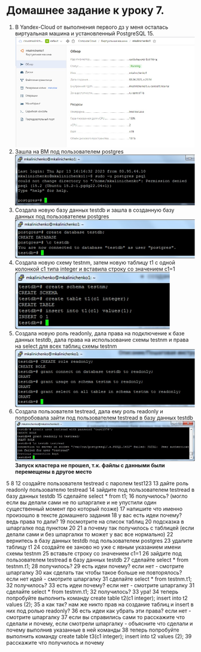 # Домашнее задание к уроку 7. #
1. В Yandex-Cloud от выполнения первого дз у меня осталась виртуальная машина и установленный PostgreSQL 15.    
![Шаг4](/4_1_OldVM.jpg)  
1. Зашла на ВМ под пользователем postgres   
![Шаг4](/4_2_login.jpg)  
1. Создала новую базу данных testdb и зашла в созданную базу данных под пользователем postgres   
![Шаг4](/4_3_database.jpg)  
1. Создала новую схему testnm, затем новую таблицу t1 с одной колонкой c1 типа integer и вставила строку со значением c1=1   
![Шаг4](/4_4_table.jpg)  
1. Создала новую роль readonly, дала права на подключение к базе данных testdb, дала права на использование схемы testnm и права на select для всех таблиц схемы testnm   
![Шаг4](/4_5_role.jpg)  
1. Создала пользователя testread, дала ему роль readonly  и попробовала зайти под пользователем testread в базу данных testdb   
![Шаг4](/4_6_user.jpg)  
**Запуск кластера не прошел, т.к. файлы с данными были перемещены в другое место**  

5 
8 
12 создайте пользователя testread с паролем test123
13 дайте роль readonly пользователю testread
14 зайдите под пользователем testread в базу данных testdb
15 сделайте select * from t1;
16 получилось? (могло если вы делали сами не по шпаргалке и не упустили один существенный момент про который позже)
17 напишите что именно произошло в тексте домашнего задания
18 у вас есть идеи почему? ведь права то дали?
19 посмотрите на список таблиц
20 подсказка в шпаргалке под пунктом 20
21 а почему так получилось с таблицей (если делали сами и без шпаргалки то может у вас все нормально)
22 вернитесь в базу данных testdb под пользователем postgres
23 удалите таблицу t1
24 создайте ее заново но уже с явным указанием имени схемы testnm
25 вставьте строку со значением c1=1
26 зайдите под пользователем testread в базу данных testdb
27 сделайте select * from testnm.t1;
28 получилось?
29 есть идеи почему? если нет - смотрите шпаргалку
30 как сделать так чтобы такое больше не повторялось? если нет идей - смотрите шпаргалку
31 сделайте select * from testnm.t1;
32 получилось?
33 есть идеи почему? если нет - смотрите шпаргалку
31 сделайте select * from testnm.t1;
32 получилось?
33 ура!
34 теперь попробуйте выполнить команду create table t2(c1 integer); insert into t2 values (2);
35 а как так? нам же никто прав на создание таблиц и insert в них под ролью readonly?
36 есть идеи как убрать эти права? если нет - смотрите шпаргалку
37 если вы справились сами то расскажите что сделали и почему, если смотрели шпаргалку - объясните что сделали и почему выполнив указанные в ней команды
38 теперь попробуйте выполнить команду create table t3(c1 integer); insert into t2 values (2);
39 расскажите что получилось и почему
